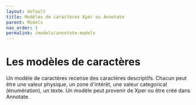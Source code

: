 ```yaml
---
layout: default
title: Modèles de caractères Xper ou Annotate
parent: Models
nav_order: 1
permalink: /models/annotate-models
---
```



# Les modèles de caractères

Un modèle de caractères recense des caractères descriptifs. Chacun peut être une valeur physique, un zone d'intérêt, une valeur categorical (énumération), un texte.
Un modèle peut provenir de Xper ou être créé dans Annotate. 
